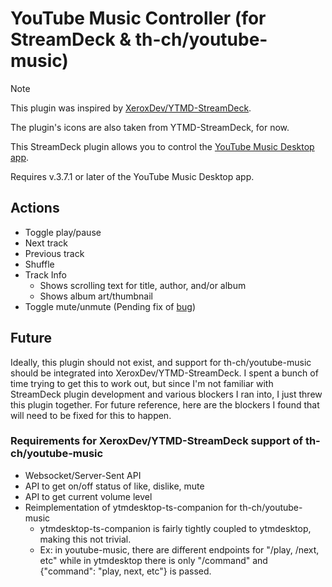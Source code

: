 # YouTube Music Controller (for StreamDeck & th-ch/youtube-music)

> [!NOTE]
> This plugin was inspired by [XeroxDev/YTMD-StreamDeck](https://github.com/XeroxDev/YTMD-StreamDeck).
> 
> The plugin's icons are also taken from YTMD-StreamDeck, for now.

This StreamDeck plugin allows you to control the [YouTube Music Desktop app](https://github.com/th-ch/youtube-music).

Requires v.3.7.1 or later of the YouTube Music Desktop app.

## Actions
- Toggle play/pause
- Next track
- Previous track
- Shuffle
- Track Info
  - Shows scrolling text for title, author, and/or album
  - Shows album art/thumbnail
- Toggle mute/unmute (Pending fix of [bug](https://github.com/th-ch/youtube-music/issues/2789))

## Future

Ideally, this plugin should not exist, and support for th-ch/youtube-music
should be integrated into XeroxDev/YTMD-StreamDeck. I spent a bunch of
time trying to get this to work out, but since I'm not familiar with
StreamDeck plugin development and various blockers I ran into, I just
threw this plugin together. For future reference, here are the blockers
I found that will need to be fixed for this to happen.

### Requirements for XeroxDev/YTMD-StreamDeck support of th-ch/youtube-music
- Websocket/Server-Sent API
- API to get on/off status of like, dislike, mute
- API to get current volume level
- Reimplementation of ytmdesktop-ts-companion for th-ch/youtube-music
  - ytmdesktop-ts-companion is fairly tightly coupled to ytmdesktop, making
  this not trivial.
  - Ex: in youtube-music, there are different endpoints for "/play, /next, etc"
  while in ytmdesktop there is only "/command" and {"command": "play, next, etc"} is passed.